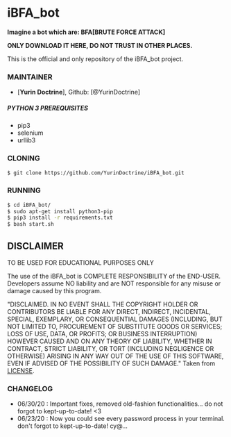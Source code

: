 # iBFA_bot

****Imagine a bot which are: BFA[BRUTE FORCE ATTACK]****

**ONLY DOWNLOAD IT HERE, DO NOT TRUST IN OTHER PLACES.**

This is the official and only repository of the iBFA_bot project.

### MAINTAINER

- [**Yurin Doctrine**], Github: [@YurinDoctrine]

##### PYTHON 3 PREREQUISITES
- pip3 
- selenium 
- urllib3 
### CLONING

```sh
$ git clone https://github.com/YurinDoctrine/iBFA_bot.git
```

### RUNNING

```sh
$ cd iBFA_bot/
$ sudo apt-get install python3-pip
$ pip3 install -r requirements.txt
$ bash start.sh
```

## DISCLAIMER

TO BE USED FOR EDUCATIONAL PURPOSES ONLY

The use of the iBFA_bot is COMPLETE RESPONSIBILITY of the END-USER. Developers assume NO liability and are NOT responsible for any misuse or damage caused by this program.

"DISCLAIMED. IN NO EVENT SHALL THE COPYRIGHT HOLDER OR CONTRIBUTORS BE LIABLE
FOR ANY DIRECT, INDIRECT, INCIDENTAL, SPECIAL, EXEMPLARY, OR CONSEQUENTIAL
DAMAGES (INCLUDING, BUT NOT LIMITED TO, PROCUREMENT OF SUBSTITUTE GOODS OR
SERVICES; LOSS OF USE, DATA, OR PROFITS; OR BUSINESS INTERRUPTION) HOWEVER
CAUSED AND ON ANY THEORY OF LIABILITY, WHETHER IN CONTRACT, STRICT LIABILITY,
OR TORT (INCLUDING NEGLIGENCE OR OTHERWISE) ARISING IN ANY WAY OUT OF THE USE
OF THIS SOFTWARE, EVEN IF ADVISED OF THE POSSIBILITY OF SUCH DAMAGE."
Taken from [LICENSE](LICENSE).


### CHANGELOG
- 06/30/20 : Important fixes, removed old-fashion functionalities... do not forgot to kept-up-to-date! <3
- 06/23/20 : Now you could see every password process in your terminal. don't forgot to kept-up-to-date! cy@... 
